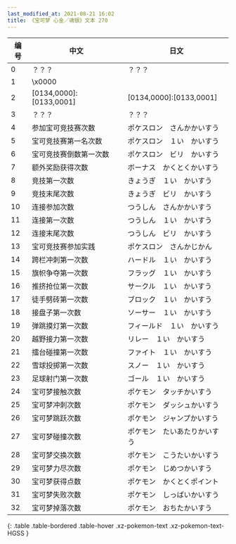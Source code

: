 ```yaml
---
last_modified_at: 2021-08-21 16:02
title: 《宝可梦 心金／魂银》文本 270
---
```

| 编号 | 中文 | 日文 |
| ---- | ---- | ---- |
| 0 | ？？？ | ？？？ |
| 1 | \x0000 |  |
| 2 | [0134,0000]:[0133,0001] | [0134,0000]:[0133,0001] |
| 3 | ？？？ | ？？？ |
| 4 | 参加宝可竞技赛次数 | ポケスロン　さんかかいすう |
| 5 | 宝可竞技赛第一名次数 | ポケスロン　１い　かいすう |
| 6 | 宝可竞技赛倒数第一次数 | ポケスロン　ビリ　かいすう |
| 7 | 额外奖励获得次数 | ボーナス　かくとくかいすう |
| 8 | 竞技第一次数 | きょうぎ　１い　かいすう |
| 9 | 竞技末尾次数 | きょうぎ　ビリ　かいすう |
| 10 | 连接参加次数 | つうしん　さんかかいすう |
| 11 | 连接第一次数 | つうしん　１い　かいすう |
| 12 | 连接末尾次数 | つうしん　ビリ　かいすう |
| 13 | 宝可竞技赛参加实践 | ポケスロン　さんかじかん |
| 14 | 跨栏冲刺第一次数 | ハードル　１い　かいすう |
| 15 | 旗帜争夺第一次数 | フラッグ　１い　かいすう |
| 16 | 推挤抢位第一次数 | サークル　１い　かいすう |
| 17 | 徒手劈砖第一次数 | ブロック　１い　かいすう |
| 18 | 接盘子第一次数 | ソーサー　１い　かいすう |
| 19 | 弹跳摸灯第一次数 | フィールド　１い　かいすう |
| 20 | 越野接力第一次数 | リレー　１い　かいすう |
| 21 | 擂台碰撞第一次数 | ファイト　１い　かいすう |
| 22 | 雪球投掷第一次数 | スノー　１い　かいすう |
| 23 | 足球射门第一次数 | ゴール　１い　かいすう |
| 24 | 宝可梦接触次数 | ポケモン　タッチかいすう |
| 25 | 宝可梦冲刺次数 | ポケモン　ダッシュかいすう |
| 26 | 宝可梦跳跃次数 | ポケモン　ジャンプかいすう |
| 27 | 宝可梦碰撞次数 | ポケモン　たいあたりかいすう |
| 28 | 宝可梦交换次数 | ポケモン　こうたいかいすう |
| 29 | 宝可梦力尽次数 | ポケモン　じめつかいすう |
| 30 | 宝可梦获得点数 | ポケモン　かくとくポイント |
| 31 | 宝可梦失败次数 | ポケモン　しっぱいかいすう |
| 32 | 宝可梦掉落次数 | ポケモン　おちたかいすう |
{: .table .table-bordered .table-hover .xz-pokemon-text .xz-pokemon-text-HGSS }